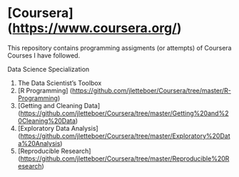 [Coursera] (https://www.coursera.org/)
==========

This repository contains programming assigments (or attempts) of Coursera Courses I have followed.

Data Science Specialization
1. The Data Scientist’s Toolbox
2. [R Programming] (https://github.com/jletteboer/Coursera/tree/master/R-Programming)
3. [Getting and Cleaning Data] (https://github.com/jletteboer/Coursera/tree/master/Getting%20and%20Cleaning%20Data)
4. [Exploratory Data Analysis] (https://github.com/jletteboer/Coursera/tree/master/Exploratory%20Data%20Analysis)
5. [Reproducible Research] (https://github.com/jletteboer/Coursera/tree/master/Reproducible%20Research)

